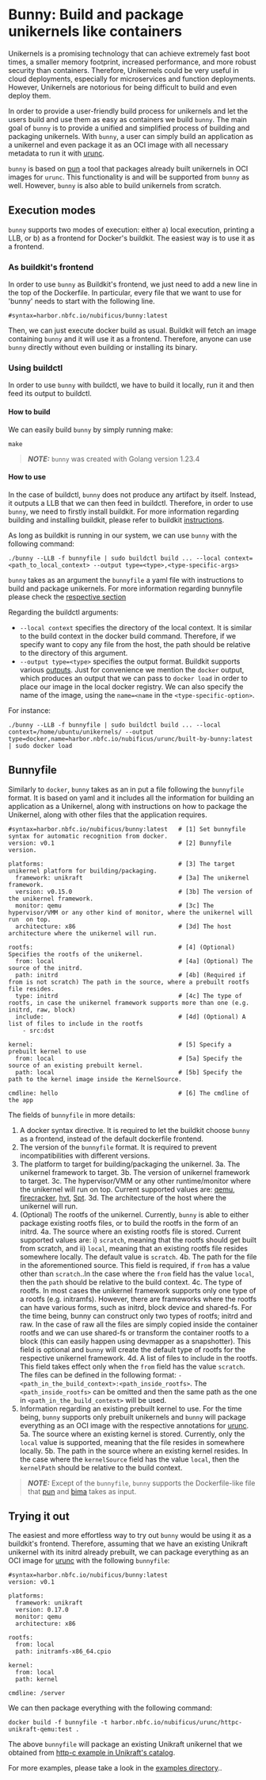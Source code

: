 # Bunny: Build and package unikernels like containers

Unikernels is a promising technology that can achieve extremely fast boot times,
a smaller memory footprint, increased performance, and more robust security than
containers. Therefore, Unikernels could be very useful in cloud deployments,
especially for microservices and function deployments. However, Unikernels are
notorious for being difficult to build and even deploy them.

In order to provide a user-friendly build process for unikernels and let the
users build and use them as easy as containers we build `bunny`. The main goal
of `bunny` is to provide a unified and simplified process of building and
packaging unikernels. With `bunny`, a user can simply build an application as a
unikernel and even package it as an OCI image with all
necessary metadata to run it with [urunc](https://github.com/nubificus/urunc).

`bunny` is based on [pun](https://github.com/nubificus/pun) a tool that packages
already built unikernels in OCI images for `urunc`. This functionality is and
will be supported from `bunny` as well. However, `bunny` is also able to build
unikernels from scratch.

## Execution modes

`bunny` supports two modes of execution: either a) local execution, printing a
LLB, or b) as a frontend for Docker's buildkit. The easiest way is to use it as
a frontend.

### As buildkit's frontend

In order to use `bunny` as Buildkit's frontend, we just need to add a new
line in the top of the Dockerfile. In particular, every file that we want to
use for 'bunny' needs to start with the following line.

```
#syntax=harbor.nbfc.io/nubificus/bunny:latest
```

Then, we can just execute docker build as usual. Buildkit will fetch an image
containing `bunny` and it will use it as a frontend. Therefore, anyone can use
`bunny` directly without even building or installing its binary.

### Using buildctl

In order to use `bunny` with buildctl, we have to build it locally, run it and then feed
its output to buildctl.

#### How to build

We can easily build `bunny` by simply running make:

```
make
```

> **_NOTE:_**  `bunny` was created with Golang version 1.23.4

#### How to use

In the case of buildctl, `bunny` does not produce any artifact by itself.
Instead, it outputs a LLB that we can then feed in buildctl. 
Therefore, in order to use `bunny`, we need to firstly install buildkit.
For more information regarding building and installing buildkit, please refer
to buildkit
[instructions](https://github.com/moby/buildkit?tab=readme-ov-file#quick-start).

As long as buildkit is running in our system, we can use `bunny`
with the following command:
```
./bunny --LLB -f bunnyfile | sudo buildctl build ... --local context=<path_to_local_context> --output type=<type>,<type-specific-args>
```

`bunny` takes as an argument the `bunnyfile` a
yaml file with instructions to build and package unikernels. For more
information regarding bunnyfile please check the [respective
section](#Bunnyfile)

Regarding the buildctl arguments:
- `--local context` specifies the directory of the local context. It is similar
  to the build context in the docker build command.  Therefore, if we specify
  want to copy any file from the host, the path should be relative to the
  directory of this argument.
- `--output type=<type>` specifies the output format. Buildkit supports various
  [outputs](https://github.com/moby/buildkit/tree/master?tab=readme-ov-file#output).
  Just for convenience we mention the `docker` output, which produces an output
  that we can pass to `docker load` in order to place our image in the local
  docker registry. We can also specify the name of the image, using the
  `name=<name` in the `<type-specific-option>`.

For instance:

```
./bunny --LLB -f bunnyfile | sudo buildctl build ... --local context=/home/ubuntu/unikernels/ --output type=docker,name=harbor.nbfc.io/nubificus/urunc/built-by-bunny:latest | sudo docker load
```

## Bunnyfile

Similarly to `docker`, `bunny` takes as an in put a file following the
`bunnyfile` format. It is based on yaml and it includes all the information for
building an application as a Unikernel, along with instructions on how to
package the Unikernel, along with other files that the application requires.

```
#syntax=harbor.nbfc.io/nubificus/bunny:latest   # [1] Set bunnyfile syntax for automatic recognition from docker.
version: v0.1                                   # [2] Bunnyfile version.

platforms:                                      # [3] The target unikernel platform for building/packaging.
  framework: unikraft                           # [3a] The unikernel framework.
  version: v0.15.0                              # [3b] The version of the unikernel framework.
  monitor: qemu                                 # [3c] The hypervisor/VMM or any other kind of monitor, where the unikernel will run  on top.
  architecture: x86                             # [3d] The host architecture where the unikernel will run.

rootfs:                                         # [4] (Optional) Specifies the rootfs of the unikernel.
  from: local                                   # [4a] (Optional) The source of the initrd.
  path: initrd                                  # [4b] (Required if from is not scratch) The path in the source, where a prebuilt rootfs file resides.
  type: initrd                                  # [4c] The type of rootfs, in case the unikernel framework supports more than one (e.g. initrd, raw, block)
  include:                                      # [4d] (Optional) A list of files to include in the rootfs
    - src:dst

kernel:                                         # [5] Specify a prebuilt kernel to use
  from: local                                   # [5a] Specify the source of an existing prebuilt kernel.
  path: local                                   # [5b] Specify the path to the kernel image inside the KernelSource.

cmdline: hello                                  # [6] The cmdline of the app

```

The fields of `bunnyfile` in more details:
1. A docker syntax directive. It is required to let the buildkit choose `bunny`
   as a frontend, instead of the default dockerfile frontend.
2. The version of the `bunnyfile` format. It is required to prevent
   incompatibilities with different versions.
3. The platform to target for building/packaging the unikernel.
    3a. The unikernel framework to target.
    3b. The version of unikernel framework to target.
    3c. The hypervisor/VMM or any other runtime/monitor where the unikernel will
        run on top. Current supported values are:
        [qemu](https://www.qemu.org/),
        [firecracker](https://github.com/firecracker-microvm/firecracker),
        [hvt](https://github.com/Solo5/solo5),
        [Spt](https://github.com/Solo5/solo5).
    3d. The architecture of the host where the unikernel will run.
4. (Optional) The rootfs of the unikernel. Currently, `bunny` is able to either
   package existing rootfs files, or to build the rootfs in the form of an
   initrd.
    4a. The source where an existing rootfs file is stored. Current supported
        values are: i) `scratch`, meaning that the rootfs should get built from
        scratch, and ii) `local`, meaning that an existing rootfs file resides
        somewhere locally. The default value is `scratch`.
    4b. The path for the file in the aforementioned source. This field is
        required, if `from` has a value other than `scratch`..In the
        case where the `from` field has the value `local`, then the `path` should
        be relative to the build context.
    4c. The type of rootfs. In most cases the unikernel framework supports only
        one type of a rootfs (e.g. initramfs). However, there are frameworks where
        the rootfs can have various forms, such as initrd, block device and
        shared-fs. For the time being, bunny can construct only two types of
        rootfs; initrd and raw. In the case of raw all the files are simply copied
        inside the container rootfs and we can use shared-fs or transform the
        container rootfs to a block (this can easily happen using devmapper as a
        snapshotter). This field is optional and `bunny` will create the default type
        of rootfs for the respective unikernel framework.
    4d. A list of files to include in the rootfs. This field takes effect only
        when the `from` field has the value `scratch`. The files can be defined
        in the following format: `- <path_in_the_build_context>:<path_inside_rootfs>`. The `<path_inside_rootfs>` can be omitted and then the same path as the one in `<path_in_the_build_context>` will be used.
5. Information regarding an existing prebuilt kernel to use. For the time
   being, `bunny` supports only prebuilt unikernels and `bunny` will package
   everything as an OCI image with the respective annotations for
   [urunc](https://github.com/Solo5/solo5).
    5a. The source where an existing kernel is stored. Currently, only the
        `local` value is supported, meaning that the file resides in somewhere locally.
    5b. The path in the source where an existing kernel resides. In the case
        where the `kernelSource` field has the value `local`, then the
        `kernelPath` should be relative to the build context.

> **_NOTE:_**  Except of the `bunnyfile`, `bunny` supports the Dockerfile-like
> file that [pun](https://github.com/nubificus/pun?tab=readme-ov-file#the-containerfile-format) and
> [bima](https://github.com/nubificus/bima?tab=readme-ov-file#how-bima-works) takes as input.

## Trying it out

The easiest and more effortless way to try out `bunny` would be using it as a
buildkit's frontend. Therefore, assuming that we have an existing Unikraft
unikernel with its initrd already prebuilt, we can package everything as an OCI
image for [urunc](https://github.com/nubificus/urunc) with the following
`bunnyfile`:

```
#syntax=harbor.nbfc.io/nubificus/bunny:latest
version: v0.1

platforms:
  framework: unikraft
  version: 0.17.0
  monitor: qemu
  architecture: x86

rootfs:
  from: local
  path: initramfs-x86_64.cpio

kernel:
  from: local
  path: kernel

cmdline: /server
```

We can then package everything with the following command:

```
docker build -f bunnyfile -t harbor.nbfc.io/nubificus/urunc/httpc-unikraft-qemu:test .
```

The above `bunnyfile` will package an existing Unikraft unikernel that we
obtained from [http-c example in Unikraft's
catalog](https://github.com/unikraft/catalog/tree/main/examples/http-c). 

For more examples, please take a look in the [examples
directory](https://github.com/nubificus/bunny/tree/main/examples/README.md)..
